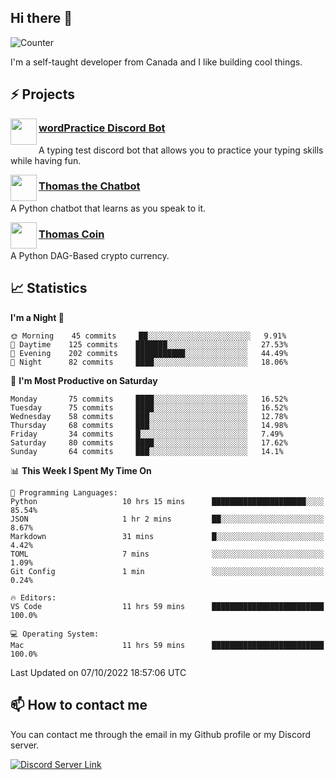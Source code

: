 <h2>Hi there 👋</h2>

![Counter](https://komarev.com/ghpvc/?username=principle105)

<p>I'm a self-taught developer from Canada and I like building cool things.</p>

<h2>⚡ Projects</h2>

<img align="left" src="https://i.imgur.com/BIzs17V.png" width="42" height="42" />
<h3><a target="_blank" href="https://top.gg/bot/743183681182498906">wordPractice Discord Bot</a></h3>
<p>A typing test discord bot that allows you to practice your typing skills while having fun.</p>

<img align="left" src="https://i.imgur.com/1qHopDH.png" width="42" height="42" />
<h3><a href="https://github.com/principle105/thomasthechatbot">Thomas the Chatbot</a></h3>
<p>A Python chatbot that learns as you speak to it.</p>

<img align="left" src="https://i.imgur.com/4FdQpgN.png" width="42" height="42" />
<h3><a href="https://github.com/principle105/thomas-coin">Thomas Coin</a></h3>
<p>A Python DAG-Based crypto currency.</p>

<h2>📈 Statistics</h2>

<!--START_SECTION:waka-->
**I'm a Night 🦉** 

```text
🌞 Morning    45 commits     ██░░░░░░░░░░░░░░░░░░░░░░░   9.91% 
🌆 Daytime    125 commits    ███████░░░░░░░░░░░░░░░░░░   27.53% 
🌃 Evening    202 commits    ███████████░░░░░░░░░░░░░░   44.49% 
🌙 Night      82 commits     ████░░░░░░░░░░░░░░░░░░░░░   18.06%

```
📅 **I'm Most Productive on Saturday** 

```text
Monday       75 commits     ████░░░░░░░░░░░░░░░░░░░░░   16.52% 
Tuesday      75 commits     ████░░░░░░░░░░░░░░░░░░░░░   16.52% 
Wednesday    58 commits     ███░░░░░░░░░░░░░░░░░░░░░░   12.78% 
Thursday     68 commits     ███░░░░░░░░░░░░░░░░░░░░░░   14.98% 
Friday       34 commits     █░░░░░░░░░░░░░░░░░░░░░░░░   7.49% 
Saturday     80 commits     ████░░░░░░░░░░░░░░░░░░░░░   17.62% 
Sunday       64 commits     ███░░░░░░░░░░░░░░░░░░░░░░   14.1%

```


📊 **This Week I Spent My Time On** 

```text
💬 Programming Languages: 
Python                   10 hrs 15 mins      █████████████████████░░░░   85.54% 
JSON                     1 hr 2 mins         ██░░░░░░░░░░░░░░░░░░░░░░░   8.67% 
Markdown                 31 mins             █░░░░░░░░░░░░░░░░░░░░░░░░   4.42% 
TOML                     7 mins              ░░░░░░░░░░░░░░░░░░░░░░░░░   1.09% 
Git Config               1 min               ░░░░░░░░░░░░░░░░░░░░░░░░░   0.24%

🔥 Editors: 
VS Code                  11 hrs 59 mins      █████████████████████████   100.0%

💻 Operating System: 
Mac                      11 hrs 59 mins      █████████████████████████   100.0%

```


 Last Updated on 07/10/2022 18:57:06 UTC
<!--END_SECTION:waka-->

<h2>📫 How to contact me</h2>

You can contact me through the email in my Github profile or my Discord server.

[![Discord Server Link](https://dcbadge.vercel.app/api/server/DHnk46C)](https://discord.gg/DHnk46C)

